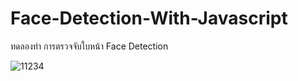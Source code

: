 # Face-Detection-With-Javascript
ทดลองทำ การตรวจจับใบหน้า Face Detection

![11234](https://user-images.githubusercontent.com/107096869/193867649-605304d6-e804-4a85-b429-ea71688198e5.JPG)

